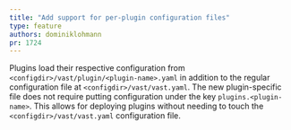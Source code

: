 ```yaml
---
title: "Add support for per-plugin configuration files"
type: feature
authors: dominiklohmann
pr: 1724
---
```


Plugins load their respective configuration from
`<configdir>/vast/plugin/<plugin-name>.yaml` in addition to the regular
configuration file at `<configdir>/vast/vast.yaml`. The new plugin-specific file
does not require putting configuration under the key `plugins.<plugin-name>`.
This allows for deploying plugins without needing to touch the
`<configdir>/vast/vast.yaml` configuration file.
